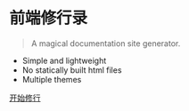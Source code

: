 <!-- _coverpage.md -->

# 前端修行录
> A magical documentation site generator.

- Simple and lightweight
- No statically built html files
- Multiple themes

[开始修行](/README.md)
